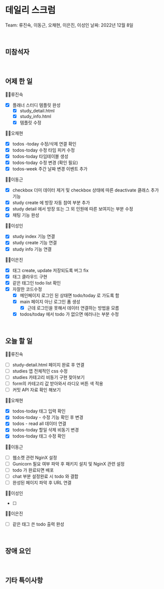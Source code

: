# 데일리 스크럼

Team: 류진숙, 이동근, 오채현, 이은진, 이성인
날짜: 2022년 12월 8일

<br>

## 미참석자

<br>

## 어제 한 일

👨‍💻류진숙

- [x]  플래너 스터디 템플릿 완성
    - [x]  study_detail.html
    - [x]  study_info.html
    - [x]  템플릿 수정

👨‍💻오채현

- [x]  todos -today 수정/삭제 연결 확인
- [x]  todos-today 수정 타임 피커 수정
- [x]  todos-today 타임테이블 생성
- [x]  todos-today 수정 변경 (확인 필요)
- [x]  todos-week 주간 날짜 변경 이벤트 추가

👨‍💻이동근

- [x]  checkbox 더미 데이터 제거 및 checkbox 상태에 따른 deactivate 클래스 추가 기능
- [x]  study create 에 방장 자동 참여 부분 추가
- [x]  study detail 에서 방장 또는 그 외 인원에 따른 보여지는 부분 수정
- [x]  채팅 기능 완성

👨‍💻이성인

- [x]  study index 기능 연결
- [x]  study create 기능 연결
- [x]  study info 기능 연결

👨‍💻이은진

- [x]  태그 create, update 저장되도록 버그 fix
- [x]  태그 클라우드 구현
- [x]  같은 태그인 todo list 확인
- [x]  자잘한 코드수정
    - [x]  메인페이지 로그인 된 상태면 todo/today 로 가도록 함
    - [x]  main 페이지 아닌 로그인 폼 생성
        - [x]  근데 로그인을 못해서 데이터 연결하는 방법을 모름
    - [x]  todos/today 에서 todo 가 없으면 에러나는 부분 수정

<br>

## 오늘 할 일

👨‍💻류진숙

- [ ]  study-detail.html 페이지 완료 후 연결
- [ ]  studies 앱 전체적인 css 수정
- [ ]  studies 카테고리 비동기 구현 찾아보기
- [ ]  form의 카테고리 값 받아와서 라디오 버튼 색 적용
- [ ]  커밋 API 자료 확인 해보기

👨‍💻오채현

- [x]  todos-today 태그 입력 확인
- [x]  todos-today - 수정 기능 확인 후 변경
- [x]  todos - read all 데이터 연결
- [x]  todos-today 할일 삭제 비동기 변경
- [x]  todos-today 태그 수정 확인

👨‍💻이동근

- [ ]  웹소켓 관련 NginX 설정
- [ ]  Gunicorn 필요 여부 파악 후 패키지 설치 및 NginX 관련 설정
- [ ]  todo 가 완료되면 배포
- [ ]  chat 부분 설정완료 시 todo 와 결합
- [ ]  완성된 페이지 파악 후 URL 연결

👨‍💻이성인

- [ ]  

👨‍💻이은진

- [ ]  같은 태그 쓴 todo 출력 완성

<br>

## 장애 요인

<br>

## 기타 특이사항